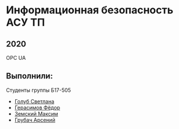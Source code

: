 # Информационная безопасность АСУ ТП
## 2020

OPC UA

## Выполнили:

Студенты группы Б17-505

- [Голуб Светлана](https://github.com/SvetlanaGolub)
- [Герасимов Фёдор](https://github.com/Sheldonar)
- [Земский Максим](https://github.com/MaximZemskiy)
- [Грубач Арсений](https://github.com/Ars99)
